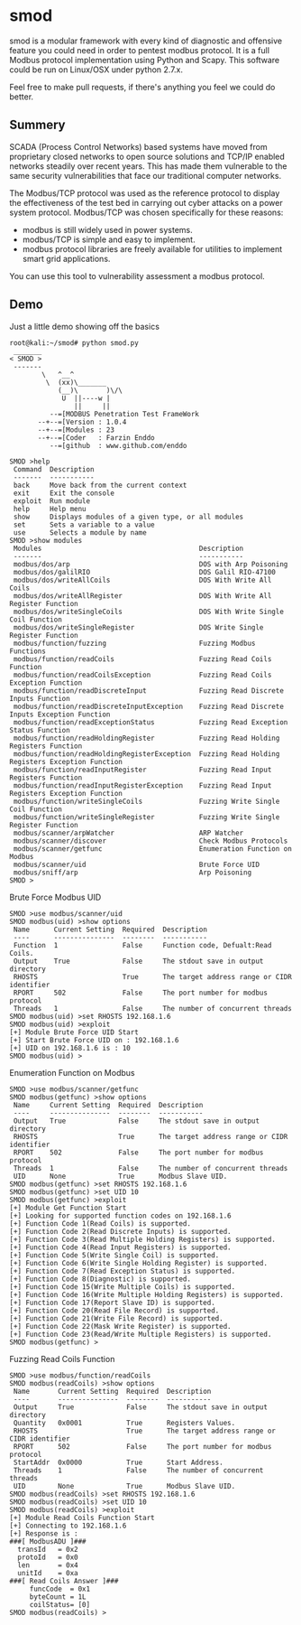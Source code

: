 # smod
smod is a modular framework with every kind of diagnostic and offensive feature you could need in order to pentest modbus protocol. It is a full Modbus protocol implementation using Python and Scapy. This software could be run on Linux/OSX under python 2.7.x. 

Feel free to make pull requests, if there's anything you feel we could do better.

## Summery
SCADA (Process Control Networks) based systems have moved from proprietary closed networks to open source solutions and TCP/IP enabled networks steadily over recent years. This has made them vulnerable to the same security vulnerabilities that face our traditional computer networks.

The Modbus/TCP protocol was used as the reference protocol to display the effectiveness of the test bed in carrying out cyber attacks on a power system protocol. Modbus/TCP was chosen specifically for these reasons:
+ modbus is still widely used in power systems.
+ modbus/TCP is simple and easy to implement.
+ modbus protocol libraries are freely available for utilities to implement smart grid applications.

You can use this tool to vulnerability assessment a modbus protocol.

## Demo
Just a little demo showing off the basics
```
root@kali:~/smod# python smod.py 
 _______ 
< SMOD >
 ------- 
        \   ^__^
         \  (xx)\_______
            (__)\       )\/\
             U  ||----w |
                ||     ||
          --=[MODBUS Penetration Test FrameWork
       --+--=[Version : 1.0.4
       --+--=[Modules : 23
       --+--=[Coder   : Farzin Enddo
          --=[github  : www.github.com/enddo

SMOD >help
 Command  Description                                      
 -------  -----------                                      
 back     Move back from the current context               
 exit     Exit the console                                 
 exploit  Run module                                       
 help     Help menu                                        
 show     Displays modules of a given type, or all modules 
 set      Sets a variable to a value                       
 use      Selects a module by name                         
SMOD >show modules
 Modules                                       Description                                       
 -------                                       -----------                                       
 modbus/dos/arp                                DOS with Arp Poisoning                            
 modbus/dos/galilRIO                           DOS Galil RIO-47100
 modbus/dos/writeAllCoils                      DOS With Write All Coils                          
 modbus/dos/writeAllRegister                   DOS With Write All Register Function 
 modbus/dos/writeSingleCoils                   DOS With Write Single Coil Function               
 modbus/dos/writeSingleRegister                DOS Write Single Register Function                
 modbus/function/fuzzing                       Fuzzing Modbus Functions                          
 modbus/function/readCoils                     Fuzzing Read Coils Function                       
 modbus/function/readCoilsException            Fuzzing Read Coils Exception Function             
 modbus/function/readDiscreteInput             Fuzzing Read Discrete Inputs Function             
 modbus/function/readDiscreteInputException    Fuzzing Read Discrete Inputs Exception Function   
 modbus/function/readExceptionStatus           Fuzzing Read Exception Status Function            
 modbus/function/readHoldingRegister           Fuzzing Read Holding Registers Function           
 modbus/function/readHoldingRegisterException  Fuzzing Read Holding Registers Exception Function 
 modbus/function/readInputRegister             Fuzzing Read Input Registers Function             
 modbus/function/readInputRegisterException    Fuzzing Read Input Registers Exception Function   
 modbus/function/writeSingleCoils              Fuzzing Write Single Coil Function                
 modbus/function/writeSingleRegister           Fuzzing Write Single Register Function            
 modbus/scanner/arpWatcher                     ARP Watcher                                       
 modbus/scanner/discover                       Check Modbus Protocols                            
 modbus/scanner/getfunc                        Enumeration Function on Modbus                    
 modbus/scanner/uid                            Brute Force UID                                   
 modbus/sniff/arp                              Arp Poisoning   
SMOD >
```
Brute Force Modbus UID
```
SMOD >use modbus/scanner/uid
SMOD modbus(uid) >show options
 Name      Current Setting  Required  Description                                 
 ----      ---------------  --------  -----------                                 
 Function  1                False     Function code, Defualt:Read Coils.          
 Output    True             False     The stdout save in output directory         
 RHOSTS                     True      The target address range or CIDR identifier 
 RPORT     502              False     The port number for modbus protocol         
 Threads   1                False     The number of concurrent threads            
SMOD modbus(uid) >set RHOSTS 192.168.1.6
SMOD modbus(uid) >exploit 
[+] Module Brute Force UID Start
[+] Start Brute Force UID on : 192.168.1.6
[+] UID on 192.168.1.6 is : 10
SMOD modbus(uid) >
```
Enumeration Function on Modbus
```
SMOD >use modbus/scanner/getfunc
SMOD modbus(getfunc) >show options
 Name     Current Setting  Required  Description                                 
 ----     ---------------  --------  -----------                                 
 Output   True             False     The stdout save in output directory         
 RHOSTS                    True      The target address range or CIDR identifier 
 RPORT    502              False     The port number for modbus protocol         
 Threads  1                False     The number of concurrent threads            
 UID      None             True      Modbus Slave UID.                           
SMOD modbus(getfunc) >set RHOSTS 192.168.1.6
SMOD modbus(getfunc) >set UID 10
SMOD modbus(getfunc) >exploit 
[+] Module Get Function Start
[+] Looking for supported function codes on 192.168.1.6
[+] Function Code 1(Read Coils) is supported.
[+] Function Code 2(Read Discrete Inputs) is supported.
[+] Function Code 3(Read Multiple Holding Registers) is supported.
[+] Function Code 4(Read Input Registers) is supported.
[+] Function Code 5(Write Single Coil) is supported.
[+] Function Code 6(Write Single Holding Register) is supported.
[+] Function Code 7(Read Exception Status) is supported.
[+] Function Code 8(Diagnostic) is supported.
[+] Function Code 15(Write Multiple Coils) is supported.
[+] Function Code 16(Write Multiple Holding Registers) is supported.
[+] Function Code 17(Report Slave ID) is supported.
[+] Function Code 20(Read File Record) is supported.
[+] Function Code 21(Write File Record) is supported.
[+] Function Code 22(Mask Write Register) is supported.
[+] Function Code 23(Read/Write Multiple Registers) is supported.
SMOD modbus(getfunc) >
```

Fuzzing Read Coils Function 
```
SMOD >use modbus/function/readCoils
SMOD modbus(readCoils) >show options
 Name       Current Setting  Required  Description                                 
 ----       ---------------  --------  -----------                                 
 Output     True             False     The stdout save in output directory         
 Quantity   0x0001           True      Registers Values.                           
 RHOSTS                      True      The target address range or CIDR identifier 
 RPORT      502              False     The port number for modbus protocol         
 StartAddr  0x0000           True      Start Address.                              
 Threads    1                False     The number of concurrent threads            
 UID        None             True      Modbus Slave UID.                           
SMOD modbus(readCoils) >set RHOSTS 192.168.1.6
SMOD modbus(readCoils) >set UID 10
SMOD modbus(readCoils) >exploit 
[+] Module Read Coils Function Start
[+] Connecting to 192.168.1.6
[+] Response is :
###[ ModbusADU ]###
  transId   = 0x2
  protoId   = 0x0
  len       = 0x4
  unitId    = 0xa
###[ Read Coils Answer ]###
     funcCode  = 0x1
     byteCount = 1L
     coilStatus= [0]
SMOD modbus(readCoils) >
```
